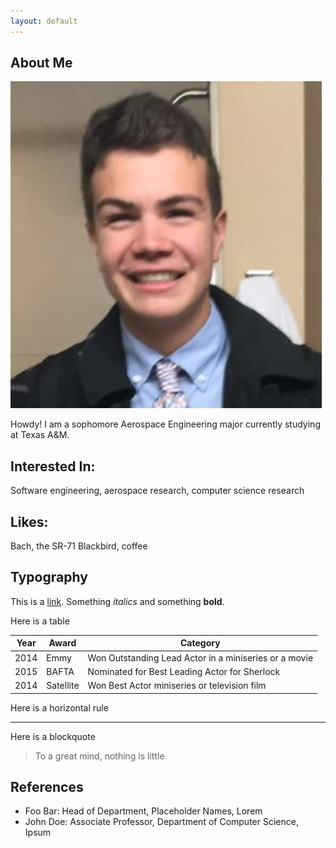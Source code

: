```yaml
---
layout: default
---
```


## About Me

<img class="profile-picture" src="headshot.png">

Howdy! I am a sophomore Aerospace Engineering major currently studying at Texas A&M.

## Interested In:

Software engineering, aerospace research, computer science research

## Likes:

Bach, the SR-71 Blackbird, coffee

## Typography

This is a [link](http://google.com). Something *italics* and something **bold**.

Here is a table

Year | Award | Category
-----|-------|--------
2014 | Emmy  | Won Outstanding Lead Actor in a miniseries or a movie
2015 | BAFTA | Nominated for Best Leading Actor for Sherlock
2014 | Satellite | Won Best Actor miniseries or television film

Here is a horizontal rule

---

Here is a blockquote

> To a great mind, nothing is little

## References

* Foo Bar: Head of Department, Placeholder Names, Lorem
* John Doe: Associate Professor, Department of Computer Science, Ipsum
